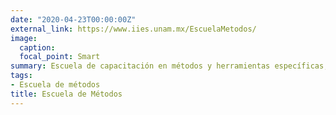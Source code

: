 ```yaml
---
date: "2020-04-23T00:00:00Z"
external_link: https://www.iies.unam.mx/EscuelaMetodos/
image:
  caption: 
  focal_point: Smart
summary: Escuela de capacitación en métodos y herramientas específicas, impartidos por expertos nacionales e internacionales. Se hace énfasis en el uso de herramientas de acceso libre, particularmente del lenguaje R. `external_link`.
tags:
- Escuela de métodos
title: Escuela de Métodos
---
```

